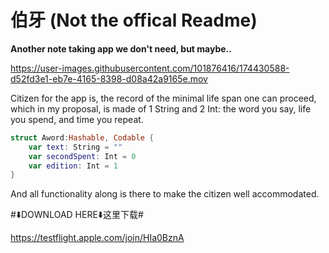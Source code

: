 # 伯牙 (Not the offical Readme)

**Another note taking app we don't need, but maybe..**

https://user-images.githubusercontent.com/101876416/174430588-d52fd3e1-eb7e-4165-8398-d08a42a9165e.mov



Citizen for the app is, the record of the minimal life span one can proceed, which in my proposal, is made of 1 String and 2 Int:
the word you say, life you spend, and time you repeat.

```swift
struct Aword:Hashable, Codable {
    var text: String = ""
    var secondSpent: Int = 0
    var edition: Int = 1
}
```
And all functionality along is there to make the citizen well accommodated.

#⬇️DOWNLOAD HERE⬇️这里下载#

https://testflight.apple.com/join/HIa0BznA
